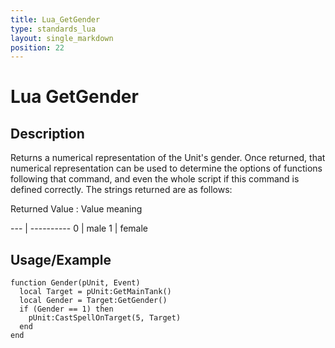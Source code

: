 ```yaml
---
title: Lua_GetGender
type: standards_lua
layout: single_markdown
position: 22
---
```


# Lua GetGender

## Description

Returns a numerical representation of the Unit's gender. Once returned, that numerical representation can be used to determine the options of functions following that command, and even the whole script if this command is defined correctly. The strings returned are as follows:

Returned Value : Value meaning

--- | ----------
0   | male
1   | female

## Usage/Example

```
function Gender(pUnit, Event)
  local Target = pUnit:GetMainTank()
  local Gender = Target:GetGender()
  if (Gender == 1) then
    pUnit:CastSpellOnTarget(5, Target)
  end
end
```